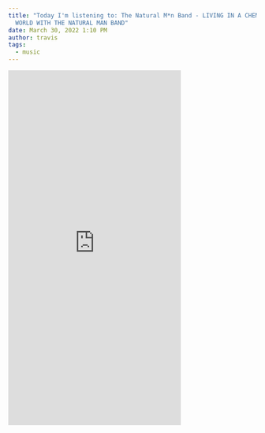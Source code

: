 ```yaml
---
title: "Today I'm listening to: The Natural M*n Band - LIVING IN A CHEMICAL
  WORLD WITH THE NATURAL MAN BAND"
date: March 30, 2022 1:10 PM
author: travis
tags:
  - music
---
```

<iframe style="border: 0; width: 350px; height: 720px;" src="https://bandcamp.com/EmbeddedPlayer/album=360810927/size=large/bgcol=ffffff/linkcol=0687f5/transparent=true/" seamless><a href="https://siliconeprairie.bandcamp.com/album/living-in-a-chemical-world-with-the-natural-man-band">LIVING IN A CHEMICAL WORLD WITH THE NATURAL MAN BAND by The Natural M*n Band</a></iframe>